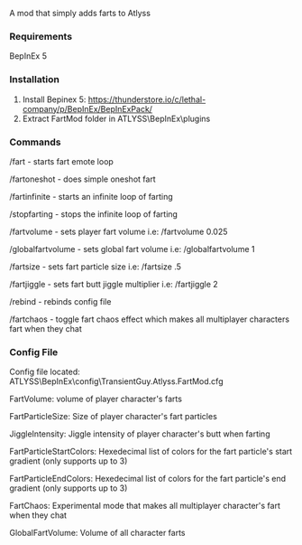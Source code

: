 A mod that simply adds farts to Atlyss

### Requirements
BepInEx 5

### Installation

1. Install Bepinex 5: https://thunderstore.io/c/lethal-company/p/BepInEx/BepInExPack/ 
2. Extract FartMod folder in ATLYSS\BepInEx\plugins

### Commands

/fart - starts fart emote loop

/fartoneshot - does simple oneshot fart

/fartinfinite - starts an infinite loop of farting

/stopfarting - stops the infinite loop of farting

/fartvolume - sets player fart volume i.e: /fartvolume 0.025

/globalfartvolume - sets global fart volume i.e: /globalfartvolume 1

/fartsize - sets fart particle size i.e: /fartsize .5

/fartjiggle - sets fart butt jiggle multiplier i.e: /fartjiggle 2

/rebind - rebinds config file

/fartchaos - toggle fart chaos effect which makes all multiplayer characters fart when they chat

### Config File

Config file located: ATLYSS\BepInEx\config\TransientGuy.Atlyss.FartMod.cfg

FartVolume: volume of player character's farts

FartParticleSize: Size of player character's fart particles

JiggleIntensity: Jiggle intensity of player character's butt when farting

FartParticleStartColors: Hexedecimal list of colors for the fart particle's start gradient (only supports up to 3)

FartParticleEndColors: Hexedecimal list of colors for the fart particle's end gradient (only supports up to 3)

FartChaos: Experimental mode that makes all multiplayer character's fart when they chat

GlobalFartVolume: Volume of all character farts

